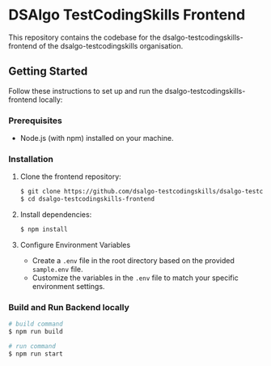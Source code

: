 # DSAlgo TestCodingSkills Frontend

This repository contains the codebase for the dsalgo-testcodingskills-frontend of the dsalgo-testcodingskills organisation.

## Getting Started

Follow these instructions to set up and run the dsalgo-testcodingskills-frontend locally:

### Prerequisites

- Node.js (with npm) installed on your machine.

### Installation

1. Clone the frontend repository:

    ```bash
    $ git clone https://github.com/dsalgo-testcodingskills/dsalgo-testcodingskills-frontend
    $ cd dsalgo-testcodingskills-frontend
    ```

2. Install dependencies:

    ```bash
    $ npm install
    ```

3. Configure Environment Variables

    - Create a `.env` file in the root directory based on the provided `sample.env` file.
    - Customize the variables in the `.env` file to match your specific environment settings.

### Build and Run Backend locally

```bash
# build command
$ npm run build
```

```bash
# run command
$ npm run start
```
























